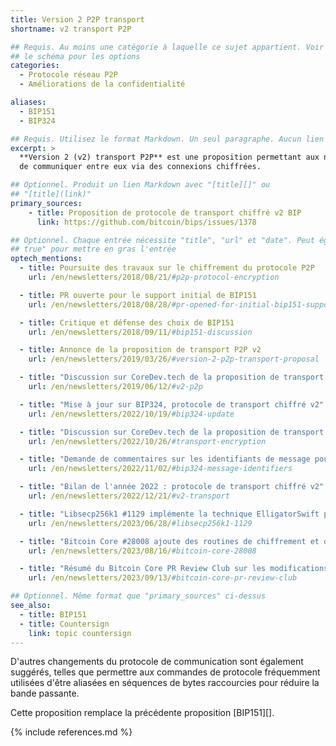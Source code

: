 ```yaml
---
title: Version 2 P2P transport
shortname: v2 transport P2P

## Requis. Au moins une catégorie à laquelle ce sujet appartient. Voir
## le schéma pour les options
categories:
  - Protocole réseau P2P
  - Améliorations de la confidentialité

aliases:
  - BIP151
  - BIP324

## Requis. Utilisez le format Markdown. Un seul paragraphe. Aucun lien autorisé.
excerpt: >
  **Version 2 (v2) transport P2P** est une proposition permettant aux nœuds Bitcoin
  de communiquer entre eux via des connexions chiffrées.

## Optionnel. Produit un lien Markdown avec "[title][]" ou
## "[title](link)"
primary_sources:
    - title: Proposition de protocole de transport chiffré v2 BIP
      link: https://github.com/bitcoin/bips/issues/1378

## Optionnel. Chaque entrée nécessite "title", "url" et "date". Peut également utiliser "feature:
## true" pour mettre en gras l'entrée
optech_mentions:
  - title: Poursuite des travaux sur le chiffrement du protocole P2P
    url: /en/newsletters/2018/08/21/#p2p-protocol-encryption

  - title: PR ouverte pour le support initial de BIP151
    url: /en/newsletters/2018/08/28/#pr-opened-for-initial-bip151-support

  - title: Critique et défense des choix de BIP151
    url: /en/newsletters/2018/09/11/#bip151-discussion

  - title: Annonce de la proposition de transport P2P v2
    url: /en/newsletters/2019/03/26/#version-2-p2p-transport-proposal

  - title: "Discussion sur CoreDev.tech de la proposition de transport P2P v2"
    url: /en/newsletters/2019/06/12/#v2-p2p

  - title: "Mise à jour sur BIP324, protocole de transport chiffré v2"
    url: /en/newsletters/2022/10/19/#bip324-update

  - title: "Discussion sur CoreDev.tech de la proposition de transport chiffré P2P v2"
    url: /en/newsletters/2022/10/26/#transport-encryption

  - title: "Demande de commentaires sur les identifiants de message pour le transport chiffré P2P v2"
    url: /en/newsletters/2022/11/02/#bip324-message-identifiers

  - title: "Bilan de l'année 2022 : protocole de transport chiffré v2"
    url: /en/newsletters/2022/12/21/#v2-transport

  - title: "Libsecp256k1 #1129 implémente la technique ElligatorSwift pour établir des connexions P2P v2"
    url: /en/newsletters/2023/06/28/#libsecp256k1-1129

  - title: "Bitcoin Core #28008 ajoute des routines de chiffrement et de déchiffrement pour le chiffrement du protocole de transport v2"
    url: /en/newsletters/2023/08/16/#bitcoin-core-28008

  - title: "Résumé du Bitcoin Core PR Review Club sur les modifications internes de sérialisation pour BIP324"
    url: /en/newsletters/2023/09/13/#bitcoin-core-pr-review-club

## Optionnel. Même format que "primary_sources" ci-dessus
see_also:
  - title: BIP151
  - title: Countersign
    link: topic countersign
---
```

D'autres changements du protocole de communication sont également suggérés,
telles que permettre aux commandes de protocole fréquemment utilisées d'être aliasées en séquences de bytes raccourcies pour réduire la
bande passante.

Cette proposition remplace la précédente proposition [BIP151][].

{% include references.md %}